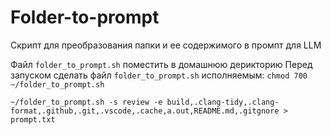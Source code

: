 # Folder-to-prompt
Скрипт для преобразования папки и ее содержимого в промпт для LLM

Файл `folder_to_prompt.sh` поместить в домашнюю дерикторию
Перед запуском сделать файл `folder_to_prompt.sh` исполняемым: `chmod 700 ~/folder_to_prompt.sh`

```
~/folder_to_prompt.sh -s review -e build,.clang-tidy,.clang-format,.github,.git,.vscode,.cache,a.out,README.md,.gitgnore > prompt.txt
```
